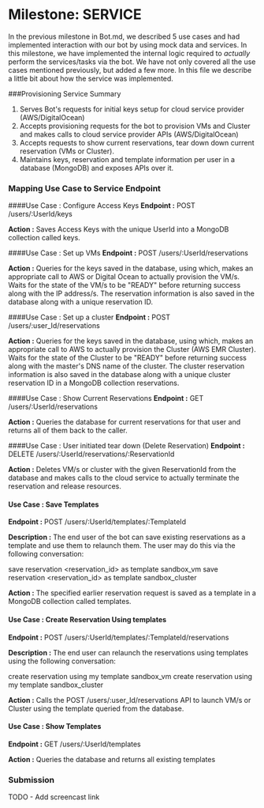 # Milestone: SERVICE

In the previous milestone in Bot.md, we described 5 use cases and had implemented interaction with our bot by using mock data and services. In this milestone, we have implemented the internal logic required to *actually* perform the services/tasks via the bot. We have not only covered all the use cases mentioned previously, but added a few more. In this file we describe a little bit about how the service was implemented.

###Provisioning Service Summary
1. Serves Bot's requests for initial keys setup for cloud service provider (AWS/DigitalOcean)
2. Accepts provisioning requests for the bot to provision VMs and Cluster and makes calls to cloud service provider APIs (AWS/DigitalOcean)
3. Accepts requests to show current reservations, tear down down current reservation (VMs or Cluster).
4. Maintains keys, reservation and template information per user in a database (MongoDB) and exposes APIs over it.


### Mapping Use Case to Service Endpoint
####Use Case : Configure Access Keys
**Endpoint :** POST /users/:UserId/keys

**Action :** Saves Access Keys with the unique UserId into a MongoDB collection called keys.

####Use Case : Set up VMs
**Endpoint :** POST /users/:UserId/reservations

**Action :** Queries for the keys saved in the database, using which, makes an appropriate call to AWS or Digital Ocean to actually provision the VM/s. Waits for the state of the VM/s to be "READY" before returning success along with the IP address/s. The reservation information is also saved in the database along with a unique reservation ID.

####Use Case : Set up a cluster
**Endpoint :** POST /users/:user_Id/reservations

**Action :** Queries for the keys saved in the database, using which, makes an appropriate call to AWS to actually provision the Cluster (AWS EMR Cluster). Waits for the state of the Cluster to be "READY" before returning success along with the master's DNS name of the cluster. The cluster reservation information is also saved in the database along with a unique cluster reservation ID in a MongoDB collection reservations.

####Use Case : Show Current Reservations
**Endpoint :** GET /users/:UserId/reservations

**Action :** Queries the database for current reservations for that user and returns all of them back to the caller.

####Use Case : User initiated tear down (Delete Reservation)
**Endpoint :** DELETE /users/:UserId/reservations/:ReservationId

**Action :** Deletes VM/s or cluster with the given ReservationId  from the database and makes calls to the cloud service to actually terminate the reservation and release resources.

#### Use Case : Save Templates
**Endpoint :** POST /users/:UserId/templates/:TemplateId

**Description :** The end user of the bot can save existing reservations as a template and use them to relaunch them.
The user may do this via the following conversation:

save reservation <reservation_id> as template sandbox_vm
save reservation <reservation_id> as template sandbox_cluster

**Action :** The specified earlier reservation request is saved as a template in a MongoDB collection called templates.

#### Use Case : Create Reservation Using templates
**Endpoint :** POST /users/:UserId/templates/:TemplateId/reservations

**Description :** The end user can relaunch the reservations using templates using the following conversation:

create reservation using my template sandbox_vm
create reservation using my template sandbox_cluster

**Action :** Calls the POST /users/:user_Id/reservations API to launch VM/s or Cluster using the template queried from the database.

#### Use Case : Show Templates
**Endpoint :** GET /users/:UserId/templates

**Action :** Queries the database and returns all existing templates


### Submission

TODO  - Add screencast link